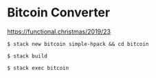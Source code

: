 # Bitcoin Converter

https://functional.christmas/2019/23


```
$ stack new bitcoin simple-hpack && cd bitcoin
```

```
$ stack build
```

```
$ stack exec bitcoin
``` 
